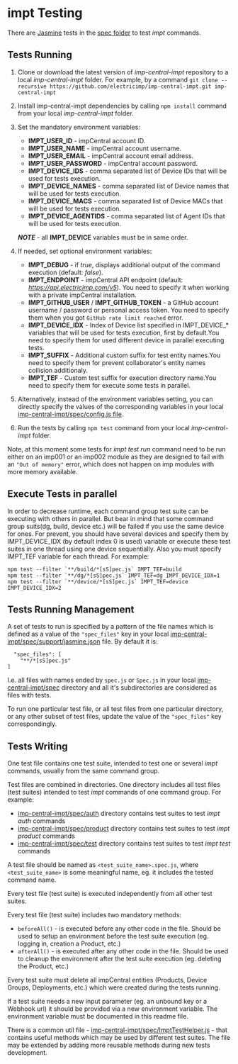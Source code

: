 # impt Testing #

There are [Jasmine](https://www.npmjs.com/package/jasmine) tests in the [spec folder](../spec) to test *impt* commands.

## Tests Running ##

1. Clone or download the latest version of *imp-central-impt* repository to a local *imp-central-impt* folder. For example, by a command `git clone --recursive https://github.com/electricimp/imp-central-impt.git imp-central-impt`
1. Install imp-central-impt dependencies by calling `npm install` command from your local *imp-central-impt* folder.
1. Set the mandatory environment variables:
    - **IMPT_USER_ID** - impCentral account ID.
    - **IMPT_USER_NAME** - impCentral account username.
    - **IMPT_USER_EMAIL** - impCentral account email address.
    - **IMPT_USER_PASSWORD** - impCentral account password.
    - **IMPT_DEVICE_IDS** - comma separated list of Device IDs that will be used for tests execution.
    - **IMPT_DEVICE_NAMES** - comma separated list of Device names that will be used for tests execution.
    - **IMPT_DEVICE_MACS** - comma separated list of Device MACs that will be used for tests execution.
    - **IMPT_DEVICE_AGENTIDS** - comma separated list of Agent IDs that will be used for tests execution.
    
    
    ***NOTE*** - all **IMPT_DEVICE** variables must be in same order.
1. If needed, set optional environment variables:
    - **IMPT_DEBUG** - if *true*, displays additional output of the command execution (default: *false*).
    - **IMPT_ENDPOINT** - impCentral API endpoint (default: *https://api.electricimp.com/v5*). You need to specify it when working with a private impCentral installation.
    - **IMPT_GITHUB_USER** / **IMPT_GITHUB_TOKEN** - a GitHub account username / password or personal access token. You need to specify them when you got `GitHub rate limit reached` error.
    - **IMPT_DEVICE_IDX** - Index of Device list specified in IMPT_DEVICE_* variables that will be used for tests execution, first by default.You need to specify them for used different device in parallel executing tests.
    - **IMPT_SUFFIX** - Additional custom suffix for test entity names.You need to specify them for prevent collaborator's entity names collision additionaly.
    - **IMPT_TEF** - Custom test suffix for execution directory name.You need to specify them for execute some tests in parallel.
1. Alternatively, instead of the environment variables setting, you can directly specify the values of the corresponding variables in your local [imp-central-impt/spec/config.js file](../spec/config.js).
1. Run the tests by calling `npm test` command from your local *imp-central-impt* folder.

Note, at this moment some tests for *impt test run* command need to be run either on an imp001 or an imp002 module as they are designed to fail with an `"Out of memory"` error, which does not happen on imp modules with more memory available.

## Execute Tests in parallel ##

In order to decrease runtime, each command group test suite can be executing with others in parallel. But bear in mind that some command group suits(dg, build, device etc.) will be failed if you use the same device for ones. For prevent, you should have several devices and specify them by IMPT_DEVICE_IDX (by default index 0 is used) variable or execute these test suites in one thread using one device sequentially. Also you must specify IMPT_TEF variable for each thread.
For example:

    npm test --filter `**/build/*[sS]pec.js` IMPT_TEF=build
    npm test --filter `**/dg/*[sS]pec.js` IMPT_TEF=dg IMPT_DEVICE_IDX=1  
    npm test --filter `**/device/*[sS]pec.js` IMPT_TEF=device IMPT_DEVICE_IDX=2   

## Tests Running Management ##

A set of tests to run is specified by a pattern of the file names which is defined as a value of the `"spec_files"` key in your local [imp-central-impt/spec/support/jasmine.json](../spec/support/jasmine.json) file. By default it is:
```
  "spec_files": [
    "**/*[sS]pec.js"
]
```
I.e. all files with names ended by `spec.js` or `Spec.js` in your local [imp-central-impt/spec](../spec) directory and all it's subdirectories are considered as files with tests.

To run one particular test file, or all test files from one particular directory, or any other subset of test files, update the value of the `"spec_files"` key correspondingly.

## Tests Writing ##

One test file contains one test suite, intended to test one or several *impt* commands, usually from the same command group.

Test files are combined in directories. One directory includes all test files (test suites) intended to test *impt* commands of one command group. For example:
- [imp-central-impt/spec/auth](../spec/auth) directory contains test suites to test *impt auth* commands
- [imp-central-impt/spec/product](../spec/product) directory contains test suites to test *impt product* commands
- [imp-central-impt/spec/test](../spec/test) directory contains test suites to test *impt test* commands

A test file should be named as `<test_suite_name>.spec.js`, where `<test_suite_name>` is some meaningful name, eg. it includes the tested command name.

Every test file (test suite) is executed independently from all other test suites.

Every test file (test suite) includes two mandatory methods:
- `beforeAll()` - is executed before any other code in the file. Should be used to setup an environment before the test suite execution (eg. logging in, creation a Product, etc.)
- `afterAll()` - is executed after any other code in the file. Should be used to cleanup the environment after the test suite execution (eg. deleting the Product, etc.)

Every test suite must delete all impCentral entities (Products, Device Groups, Deployments, etc.) which were created during the tests running.

If a test suite needs a new input parameter (eg. an unbound key or a Webhook url) it should be provided via a new environment variable. The environment variable must be documented in this readme file.

There is a common util file - [imp-central-impt/spec/ImptTestHelper.js](../spec/ImptTestHelper.js) - that contains useful methods which may be used by different test suites. The file may be extended by adding more reusable methods during new tests development.

